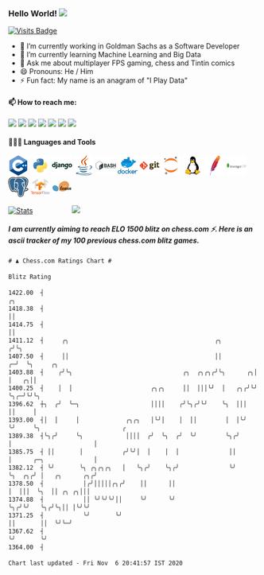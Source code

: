   ### Hello World!  <img src="https://github.com/sciencepal/sciencepal/blob/master/assets/Hi.gif" width="29px">
  [![Visits Badge](https://badges.pufler.dev/visits/sciencepal/sciencepal)](https://badges.pufler.dev/visits/sciencepal/sciencepal)
  
  - 🔭 I’m currently working in Goldman Sachs as a Software Developer
  - 🌱 I’m currently learning Machine Learning and Big Data
  - 💬 Ask me about multiplayer FPS gaming, chess and Tintin comics
  - 😄 Pronouns: He / Him
  - ⚡ Fun fact: My name is an anagram of "I Play Data"
  
  #### 📫 How to reach me:   
  [<img src="https://upload.wikimedia.org/wikipedia/commons/8/83/Steam_icon_logo.svg" width="3.5%"/>](https://steamcommunity.com/id/mongocds/)
  [<img src="https://github.com/sciencepal/sciencepal/blob/master/assets/discord-round.svg" width="3.5%"/>](https://discord.gg/MnUUbHe)
  [<img src="https://img.icons8.com/color/48/000000/twitter.png" width="3.5%"/>](https://twitter.com/sciencepal)
  [<img src="https://img.icons8.com/color/48/000000/linkedin.png" width="3.5%"/>](https://www.linkedin.com/in/adityapal1/)
  [<img src="https://img.icons8.com/fluent/48/000000/facebook-new.png" width="3.5%"/>](https://www.facebook.com/sciencepal/)
  [<img src="https://img.icons8.com/fluent/48/000000/instagram-new.png" width="3.5%"/>](https://www.instagram.com/aditya_sciencepal/)
  <a href="mailto:aditya.pal.science@gmail.com"> <img src="https://img.icons8.com/fluent/48/000000/gmail.png" width="3.5%"/> </a>
  
  #### 👨🏻‍💻 Languages and Tools <br />
  <code><img height="40" src="https://raw.githubusercontent.com/github/explore/80688e429a7d4ef2fca1e82350fe8e3517d3494d/topics/cpp/cpp.png"></code>
  <code><img height="40" src="https://raw.githubusercontent.com/github/explore/80688e429a7d4ef2fca1e82350fe8e3517d3494d/topics/python/python.png"></code>
  <code><img height="40" src="https://raw.githubusercontent.com/github/explore/80688e429a7d4ef2fca1e82350fe8e3517d3494d/topics/django/django.png"></code>
  <code><img height="40" src="https://raw.githubusercontent.com/github/explore/80688e429a7d4ef2fca1e82350fe8e3517d3494d/topics/java/java.png"></code>
  <code><img height="40" src="https://raw.githubusercontent.com/github/explore/80688e429a7d4ef2fca1e82350fe8e3517d3494d/topics/bash/bash.png"></code>
  <code><img height="40" src="https://raw.githubusercontent.com/github/explore/80688e429a7d4ef2fca1e82350fe8e3517d3494d/topics/docker/docker.png"></code>
  <code><img height="40" src="https://raw.githubusercontent.com/github/explore/80688e429a7d4ef2fca1e82350fe8e3517d3494d/topics/git/git.png"></code>
  <code><img height="40" src="https://raw.githubusercontent.com/github/explore/80688e429a7d4ef2fca1e82350fe8e3517d3494d/topics/jupyter-notebook/jupyter-notebook.png"></code>
  <code><img height="40" src="https://raw.githubusercontent.com/github/explore/80688e429a7d4ef2fca1e82350fe8e3517d3494d/topics/linux/linux.png"></code>
  <code><img height="40" src="https://raw.githubusercontent.com/github/explore/80688e429a7d4ef2fca1e82350fe8e3517d3494d/topics/maven/maven.png"></code>
  <code><img height="40" src="https://raw.githubusercontent.com/github/explore/80688e429a7d4ef2fca1e82350fe8e3517d3494d/topics/mongodb/mongodb.png"></code>
  <code><img height="40" src="https://raw.githubusercontent.com/github/explore/80688e429a7d4ef2fca1e82350fe8e3517d3494d/topics/postgresql/postgresql.png"></code>
  <code><img height="40" src="https://raw.githubusercontent.com/github/explore/80688e429a7d4ef2fca1e82350fe8e3517d3494d/topics/tensorflow/tensorflow.png"></code>
  <code><img height="40" src="https://raw.githubusercontent.com/github/explore/80688e429a7d4ef2fca1e82350fe8e3517d3494d/topics/scikit-learn/scikit-learn.png"></code>
  
  [![Stats](https://github-readme-stats.vercel.app/api?username=sciencepal&show_icons=true&theme=radical)](https://github-readme-stats.vercel.app/api?username=sciencepal&show_icons=true&theme=radical)&nbsp; &nbsp; &nbsp; &nbsp; &nbsp; &nbsp; &nbsp; &nbsp; &nbsp; &nbsp; <img src="https://github.com/sciencepal/sciencepal/blob/master/assets/saved.gif" width="195">
  
  ##### I am currently aiming to reach ELO 1500 blitz on chess.com ⚡. Here is an ascii tracker of my 100 previous chess.com blitz games.

  ```
  # ♟︎ Chess.com Ratings Chart #
  
  Blitz Rating

 1422.00  ┤                                                              ╭╮
 1418.38  ┤                                                              ││
 1414.75  ┤                                                              ││
 1411.12  ┤     ╭╮                                         ╭╮           ╭╯╰╮
 1407.50  ┤     ││                                         ││         ╭─╯  ╰╮     ╭╮
 1403.88  ┤    ╭╯╰╮                               ╭╮  ╭╮╭╮╭╯╰╮      ╭╮│     │   ╭╮││
 1400.25  ┤    │  │                      ╭╮╭╮     ││  │││╰╯  │   ╭╮╭╯╰╯     ╰╮╭─╯╰╯╰╮
 1396.62  ┼╮  ╭╯  ╰─╮                    ││││    ╭╯╰╮╭╯╰╯    ╰╮  │││         ││     │
 1393.00  ┤│  │     │             ╭╮╭╮   │╰╯│    │  ││        │  │╰╯         ╰╯     ╰╮                       ╭
 1389.38  ┤╰╮╭╯     ╰╮            ││││  ╭╯  ╰╮  ╭╯  ╰╯        ╰╮╭╯                   │                       │
 1385.75  ┤ ││       │           ╭╯╰╯│  │    │  │              ││                    │      ╭─╮              │
 1382.12  ┤ ╰╯       ╰╮ ╭╮╭╮╭╮   │   ╰╮╭╯    ╰╮╭╯              ╰╯                    ╰╮  ╭╮╭╯ │   ╭╮      ╭╮╭╯
 1378.50  ┤           │╭╯│││││╭╮╭╯    ││      ││                                      │  │││  ╰╮  ││ ╭╮ ╭╮│││
 1374.88  ┤           ││ ╰╯╰╯╰╯││     ╰╯      ╰╯                                      ╰╮╭╯╰╯   ╰╮╭╯╰╮││ │╰╯╰╯
 1371.25  ┤           ╰╯       ╰╯                                                      ││       ││  ╰╯╰─╯
 1367.62  ┤                                                                            ╰╯       ╰╯
 1364.00  ┤

Chart last updated - Fri Nov  6 20:41:57 IST 2020  
  ```
  
